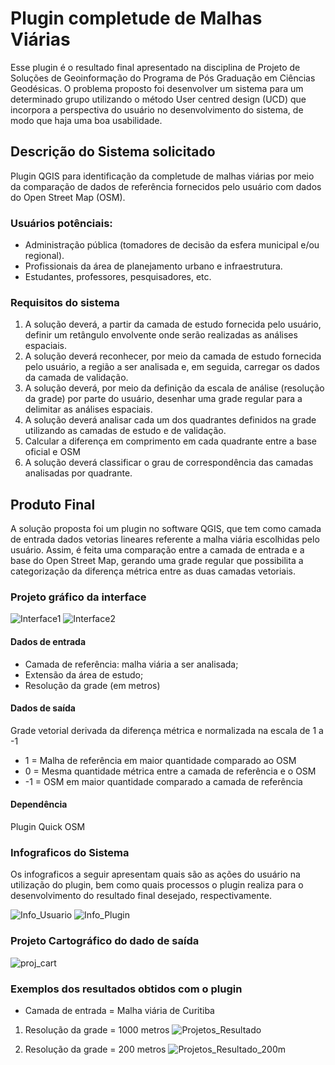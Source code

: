 # Plugin completude de Malhas Viárias

Esse plugin é o resultado final apresentado na disciplina de Projeto de Soluções de Geoinformação do Programa de Pós Graduação em Ciências Geodésicas. O problema proposto foi desenvolver um sistema para um determinado grupo utilizando o método User centred design (UCD) que incorpora a perspectiva do usuário no desenvolvimento do sistema, de modo que haja uma boa usabilidade.

## Descrição do Sistema solicitado
Plugin QGIS para identificação da completude de malhas viárias por meio da comparação de dados de referência fornecidos pelo usuário com dados do Open Street Map (OSM).
### Usuários potênciais:
* Administração pública (tomadores de decisão da esfera municipal e/ou regional).
* Profissionais da área de planejamento urbano e infraestrutura.
* Estudantes, professores, pesquisadores, etc.
### Requisitos do sistema
1. A solução deverá, a partir da camada de estudo fornecida pelo usuário, definir um retângulo envolvente onde serão realizadas as análises espaciais.
2. A solução deverá reconhecer, por meio da camada de estudo fornecida pelo usuário, a região a ser analisada  e, em seguida, carregar os dados da camada de validação.
3. A solução deverá, por meio da definição da escala de análise (resolução da grade) por parte do usuário, desenhar uma grade regular para a delimitar as análises espaciais.
4. A solução deverá analisar cada um dos quadrantes definidos na grade utilizando as camadas de estudo e de validação.
5. Calcular a diferença em comprimento em cada quadrante entre a base oficial e OSM
6. A solução deverá classificar o grau de correspondência das camadas analisadas por quadrante.

## Produto Final
A solução proposta foi um plugin no software QGIS, que tem como camada de entrada dados vetorias lineares referente a malha viária escolhidas pelo usuário. Assim, é feita uma comparação entre a camada de entrada e a base do Open Street Map, gerando uma grade regular que possibilita a categorização da diferença métrica entre as duas camadas vetoriais.
### Projeto gráfico da interface
![Interface1](https://user-images.githubusercontent.com/36965321/69979959-2eb8eb00-1527-11ea-9c21-3233eaafce5b.png)
![Interface2](https://user-images.githubusercontent.com/36965321/69979965-34163580-1527-11ea-9a6f-6bd8ed530079.png)
#### Dados de entrada
* Camada de referência: malha viária a ser analisada;
* Extensão da área de estudo;
* Resolução da grade (em metros)
#### Dados de saída
Grade vetorial derivada da diferença métrica e normalizada na escala de 1 a -1
* 1 = Malha de referência em maior quantidade comparado ao OSM
* 0 = Mesma quantidade métrica entre a camada de referência e o OSM
* -1 = OSM em maior quantidade comparado a camada de referência
#### Dependência
Plugin Quick OSM
### Infograficos do Sistema
Os infograficos a seguir apresentam quais são as ações do usuário na utilização do plugin, bem como quais processos o plugin realiza para o desenvolvimento do resultado final desejado, respectivamente.

![Info_Usuario](https://user-images.githubusercontent.com/36965321/69980284-d20a0000-1527-11ea-8512-251b3ac0bb20.png)
![Info_Plugin](https://user-images.githubusercontent.com/36965321/69980312-df26ef00-1527-11ea-89a6-c942bd527c97.png)

### Projeto Cartográfico do dado de saída
![proj_cart](https://user-images.githubusercontent.com/36965321/69981767-e0a5e680-152a-11ea-82ee-bc9b2adc9c56.PNG)

### Exemplos dos resultados obtidos com o plugin
* Camada de entrada = Malha viária de Curitiba
1. Resolução da grade = 1000 metros
![Projetos_Resultado](https://user-images.githubusercontent.com/36965321/69979569-73905200-1526-11ea-90df-6f2cd9913b8b.png)

2. Resolução da grade = 200 metros
![Projetos_Resultado_200m](https://user-images.githubusercontent.com/36965321/69979669-9f133c80-1526-11ea-9499-26da4311d675.png)
